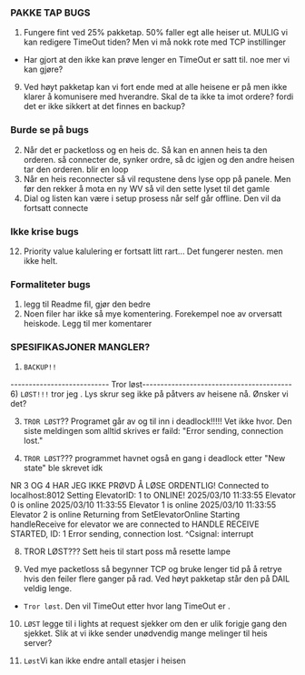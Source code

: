 ### PAKKE TAP BUGS
1) Fungere fint ved 25% pakketap. 50% faller egt alle heiser ut. MULIG vi kan redigere TimeOut tiden? Men vi må nokk rote med TCP instillinger
- Har gjort at den ikke kan prøve lenger en TimeOut er satt til. noe mer vi kan gjøre?

9) Ved høyt pakketap kan vi fort ende med at alle heisene er på men ikke klarer å komunisere med hverandre. Skal de ta ikke ta imot ordere? fordi det er ikke sikkert at det finnes en backup?


### Burde se på bugs
2) Når det er packetloss og en heis dc. Så kan en annen heis ta den orderen. så connecter de, synker ordre, så dc igjen og den andre heisen tar den orderen. blir en loop
13) Når en heis reconnecter så vil requstene dens lyse opp på panele. Men før den rekker å mota en ny WV så vil den sette lyset til det gamle
14) Dial og listen kan være i setup prosess når self går offline. Den vil da fortsatt connecte



### Ikke krise bugs
12) Priority value kalulering er fortsatt litt rart... Det fungerer nesten. men ikke helt.


### Formaliteter bugs
1) legg til Readme fil, gjør den bedre
2) Noen filer har ikke så mye komentering. Forekempel noe av orversatt heiskode. Legg til mer komentarer



### SPESIFIKASJONER MANGLER?
1) `BACKUP!!`


--------------------------- Tror løst-----------------------------------------
6) `LØST!!!` tror jeg . Lys skrur seg ikke på påtvers av heisene nå. Ønsker vi det? 

3) `TROR LØST`?? Programet går av og til inn i deadlock!!!!! Vet ikke hvor. Den siste meldingen som alltid skrives er faild: "Error sending, connection lost."

4) `TROR LØST`??? programmet havnet også en gang i deadlock etter "New state" ble skrevet idk

NR 3 OG 4 HAR JEG IKKE PRØVD Å LØSE ORDENTLIG!
Connected to localhost:8012
Setting ElevatorID: 1 to ONLINE!
2025/03/10 11:33:55 Elevator 0 is online
2025/03/10 11:33:55 Elevator 1 is online
2025/03/10 11:33:55 Elevator 2 is online
Returning from SetElevatorOnline
Starting handleReceive for elevator we are connected to
HANDLE RECEIVE STARTED, ID: 1
Error sending, connection lost.
^Csignal: interrupt

8) TROR LØST??? Sett heis til start poss må resette lampe

2) Ved mye packetloss så begynner TCP og bruke lenger tid på å retrye hvis den feiler flere ganger på rad. Ved høyt pakketap står den på DAIL veldig lenge.
- `Tror løst`. Den vil TimeOut etter hvor lang TimeOut er .

10) `LØST` legge til i lights at request sjekker om den er ulik forigje gang den sjekket. Slik at vi ikke sender unødvendig mange melinger til heis server?

5) `Løst`Vi kan ikke endre antall etasjer i heisen